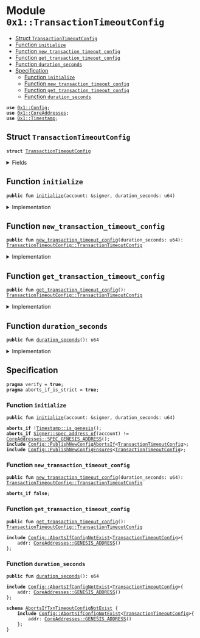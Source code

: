
<a name="0x1_TransactionTimeoutConfig"></a>

# Module `0x1::TransactionTimeoutConfig`



-  [Struct `TransactionTimeoutConfig`](#0x1_TransactionTimeoutConfig_TransactionTimeoutConfig)
-  [Function `initialize`](#0x1_TransactionTimeoutConfig_initialize)
-  [Function `new_transaction_timeout_config`](#0x1_TransactionTimeoutConfig_new_transaction_timeout_config)
-  [Function `get_transaction_timeout_config`](#0x1_TransactionTimeoutConfig_get_transaction_timeout_config)
-  [Function `duration_seconds`](#0x1_TransactionTimeoutConfig_duration_seconds)
-  [Specification](#@Specification_0)
    -  [Function `initialize`](#@Specification_0_initialize)
    -  [Function `new_transaction_timeout_config`](#@Specification_0_new_transaction_timeout_config)
    -  [Function `get_transaction_timeout_config`](#@Specification_0_get_transaction_timeout_config)
    -  [Function `duration_seconds`](#@Specification_0_duration_seconds)


<pre><code><b>use</b> <a href="Config.md#0x1_Config">0x1::Config</a>;
<b>use</b> <a href="CoreAddresses.md#0x1_CoreAddresses">0x1::CoreAddresses</a>;
<b>use</b> <a href="Timestamp.md#0x1_Timestamp">0x1::Timestamp</a>;
</code></pre>



<a name="0x1_TransactionTimeoutConfig_TransactionTimeoutConfig"></a>

## Struct `TransactionTimeoutConfig`



<pre><code><b>struct</b> <a href="TransactionTimeoutConfig.md#0x1_TransactionTimeoutConfig">TransactionTimeoutConfig</a>
</code></pre>



<details>
<summary>Fields</summary>


<dl>
<dt>
<code>duration_seconds: u64</code>
</dt>
<dd>

</dd>
</dl>


</details>

<a name="0x1_TransactionTimeoutConfig_initialize"></a>

## Function `initialize`



<pre><code><b>public</b> <b>fun</b> <a href="TransactionTimeoutConfig.md#0x1_TransactionTimeoutConfig_initialize">initialize</a>(account: &signer, duration_seconds: u64)
</code></pre>



<details>
<summary>Implementation</summary>


<pre><code><b>public</b> <b>fun</b> <a href="TransactionTimeoutConfig.md#0x1_TransactionTimeoutConfig_initialize">initialize</a>(account: &signer, duration_seconds: u64) {
    <a href="Timestamp.md#0x1_Timestamp_assert_genesis">Timestamp::assert_genesis</a>();
    <a href="CoreAddresses.md#0x1_CoreAddresses_assert_genesis_address">CoreAddresses::assert_genesis_address</a>(account);

    <a href="Config.md#0x1_Config_publish_new_config">Config::publish_new_config</a>&lt;<a href="TransactionTimeoutConfig.md#0x1_TransactionTimeoutConfig_TransactionTimeoutConfig">Self::TransactionTimeoutConfig</a>&gt;(
        account,
        <a href="TransactionTimeoutConfig.md#0x1_TransactionTimeoutConfig_new_transaction_timeout_config">new_transaction_timeout_config</a>(duration_seconds)
    );
}
</code></pre>



</details>

<a name="0x1_TransactionTimeoutConfig_new_transaction_timeout_config"></a>

## Function `new_transaction_timeout_config`



<pre><code><b>public</b> <b>fun</b> <a href="TransactionTimeoutConfig.md#0x1_TransactionTimeoutConfig_new_transaction_timeout_config">new_transaction_timeout_config</a>(duration_seconds: u64): <a href="TransactionTimeoutConfig.md#0x1_TransactionTimeoutConfig_TransactionTimeoutConfig">TransactionTimeoutConfig::TransactionTimeoutConfig</a>
</code></pre>



<details>
<summary>Implementation</summary>


<pre><code><b>public</b> <b>fun</b> <a href="TransactionTimeoutConfig.md#0x1_TransactionTimeoutConfig_new_transaction_timeout_config">new_transaction_timeout_config</a>(duration_seconds: u64) : <a href="TransactionTimeoutConfig.md#0x1_TransactionTimeoutConfig">TransactionTimeoutConfig</a> {
    <a href="TransactionTimeoutConfig.md#0x1_TransactionTimeoutConfig">TransactionTimeoutConfig</a> {duration_seconds: duration_seconds}
}
</code></pre>



</details>

<a name="0x1_TransactionTimeoutConfig_get_transaction_timeout_config"></a>

## Function `get_transaction_timeout_config`



<pre><code><b>public</b> <b>fun</b> <a href="TransactionTimeoutConfig.md#0x1_TransactionTimeoutConfig_get_transaction_timeout_config">get_transaction_timeout_config</a>(): <a href="TransactionTimeoutConfig.md#0x1_TransactionTimeoutConfig_TransactionTimeoutConfig">TransactionTimeoutConfig::TransactionTimeoutConfig</a>
</code></pre>



<details>
<summary>Implementation</summary>


<pre><code><b>public</b> <b>fun</b> <a href="TransactionTimeoutConfig.md#0x1_TransactionTimeoutConfig_get_transaction_timeout_config">get_transaction_timeout_config</a>(): <a href="TransactionTimeoutConfig.md#0x1_TransactionTimeoutConfig">TransactionTimeoutConfig</a> {
    <a href="Config.md#0x1_Config_get_by_address">Config::get_by_address</a>&lt;<a href="TransactionTimeoutConfig.md#0x1_TransactionTimeoutConfig">TransactionTimeoutConfig</a>&gt;(<a href="CoreAddresses.md#0x1_CoreAddresses_GENESIS_ADDRESS">CoreAddresses::GENESIS_ADDRESS</a>())
}
</code></pre>



</details>

<a name="0x1_TransactionTimeoutConfig_duration_seconds"></a>

## Function `duration_seconds`



<pre><code><b>public</b> <b>fun</b> <a href="TransactionTimeoutConfig.md#0x1_TransactionTimeoutConfig_duration_seconds">duration_seconds</a>(): u64
</code></pre>



<details>
<summary>Implementation</summary>


<pre><code><b>public</b> <b>fun</b> <a href="TransactionTimeoutConfig.md#0x1_TransactionTimeoutConfig_duration_seconds">duration_seconds</a>() :u64 {
    <b>let</b> config = <a href="TransactionTimeoutConfig.md#0x1_TransactionTimeoutConfig_get_transaction_timeout_config">get_transaction_timeout_config</a>();
    config.duration_seconds
}
</code></pre>



</details>

<a name="@Specification_0"></a>

## Specification



<pre><code><b>pragma</b> verify = <b>true</b>;
<b>pragma</b> aborts_if_is_strict = <b>true</b>;
</code></pre>



<a name="@Specification_0_initialize"></a>

### Function `initialize`


<pre><code><b>public</b> <b>fun</b> <a href="TransactionTimeoutConfig.md#0x1_TransactionTimeoutConfig_initialize">initialize</a>(account: &signer, duration_seconds: u64)
</code></pre>




<pre><code><b>aborts_if</b> !<a href="Timestamp.md#0x1_Timestamp_is_genesis">Timestamp::is_genesis</a>();
<b>aborts_if</b> <a href="Signer.md#0x1_Signer_spec_address_of">Signer::spec_address_of</a>(account) != <a href="CoreAddresses.md#0x1_CoreAddresses_SPEC_GENESIS_ADDRESS">CoreAddresses::SPEC_GENESIS_ADDRESS</a>();
<b>include</b> <a href="Config.md#0x1_Config_PublishNewConfigAbortsIf">Config::PublishNewConfigAbortsIf</a>&lt;<a href="TransactionTimeoutConfig.md#0x1_TransactionTimeoutConfig">TransactionTimeoutConfig</a>&gt;;
<b>include</b> <a href="Config.md#0x1_Config_PublishNewConfigEnsures">Config::PublishNewConfigEnsures</a>&lt;<a href="TransactionTimeoutConfig.md#0x1_TransactionTimeoutConfig">TransactionTimeoutConfig</a>&gt;;
</code></pre>



<a name="@Specification_0_new_transaction_timeout_config"></a>

### Function `new_transaction_timeout_config`


<pre><code><b>public</b> <b>fun</b> <a href="TransactionTimeoutConfig.md#0x1_TransactionTimeoutConfig_new_transaction_timeout_config">new_transaction_timeout_config</a>(duration_seconds: u64): <a href="TransactionTimeoutConfig.md#0x1_TransactionTimeoutConfig_TransactionTimeoutConfig">TransactionTimeoutConfig::TransactionTimeoutConfig</a>
</code></pre>




<pre><code><b>aborts_if</b> <b>false</b>;
</code></pre>



<a name="@Specification_0_get_transaction_timeout_config"></a>

### Function `get_transaction_timeout_config`


<pre><code><b>public</b> <b>fun</b> <a href="TransactionTimeoutConfig.md#0x1_TransactionTimeoutConfig_get_transaction_timeout_config">get_transaction_timeout_config</a>(): <a href="TransactionTimeoutConfig.md#0x1_TransactionTimeoutConfig_TransactionTimeoutConfig">TransactionTimeoutConfig::TransactionTimeoutConfig</a>
</code></pre>




<pre><code><b>include</b> <a href="Config.md#0x1_Config_AbortsIfConfigNotExist">Config::AbortsIfConfigNotExist</a>&lt;<a href="TransactionTimeoutConfig.md#0x1_TransactionTimeoutConfig">TransactionTimeoutConfig</a>&gt;{
    addr: <a href="CoreAddresses.md#0x1_CoreAddresses_GENESIS_ADDRESS">CoreAddresses::GENESIS_ADDRESS</a>()
};
</code></pre>



<a name="@Specification_0_duration_seconds"></a>

### Function `duration_seconds`


<pre><code><b>public</b> <b>fun</b> <a href="TransactionTimeoutConfig.md#0x1_TransactionTimeoutConfig_duration_seconds">duration_seconds</a>(): u64
</code></pre>




<pre><code><b>include</b> <a href="Config.md#0x1_Config_AbortsIfConfigNotExist">Config::AbortsIfConfigNotExist</a>&lt;<a href="TransactionTimeoutConfig.md#0x1_TransactionTimeoutConfig">TransactionTimeoutConfig</a>&gt;{
    addr: <a href="CoreAddresses.md#0x1_CoreAddresses_GENESIS_ADDRESS">CoreAddresses::GENESIS_ADDRESS</a>()
};
</code></pre>




<a name="0x1_TransactionTimeoutConfig_AbortsIfTxnTimeoutConfigNotExist"></a>


<pre><code><b>schema</b> <a href="TransactionTimeoutConfig.md#0x1_TransactionTimeoutConfig_AbortsIfTxnTimeoutConfigNotExist">AbortsIfTxnTimeoutConfigNotExist</a> {
    <b>include</b> <a href="Config.md#0x1_Config_AbortsIfConfigNotExist">Config::AbortsIfConfigNotExist</a>&lt;<a href="TransactionTimeoutConfig.md#0x1_TransactionTimeoutConfig">TransactionTimeoutConfig</a>&gt;{
        addr: <a href="CoreAddresses.md#0x1_CoreAddresses_GENESIS_ADDRESS">CoreAddresses::GENESIS_ADDRESS</a>()
    };
}
</code></pre>
